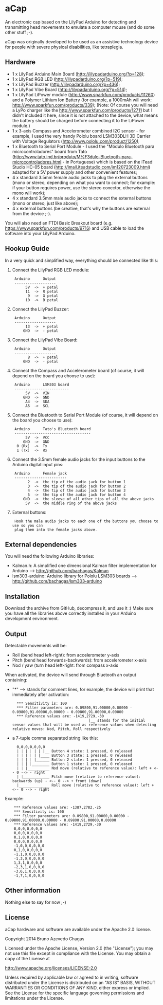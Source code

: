 aCap
====

An electronic cap based on the LilyPad Arduino for detecting and transmitting head movements to emulate a computer mouse (and do some other stuff ;-).

aCap was originally developed to be used as an assistive technology device for people with severe physical disabilities, like tetraplegia.

Hardware
--------

- 1 x LilyPad Arduino Main Board (http://lilypadarduino.org/?p=128);
- 1 x LilyPad RGB LED (http://lilypadarduino.org/?p=519);
- 1 x LilyPad Buzzer (http://lilypadarduino.org/?p=436);
- 1 x LilyPad Vibe Board (http://lilypadarduino.org/?p=514);
- 1 x LilyPad LiPower module (http://www.sparkfun.com/products/11260) and a Polymer Lithium Ion Battery (for example, a 1000mAh will work: http://www.sparkfun.com/products/339);
(Note: Of course you will need a LyPo charger like the http://www.sparkfun.com/products/12711 but I didn't included it here, since it is not attached to the device, what means the battery should be charged before connecting it to the LiPower module.)
- 1 x 3-axis Compass and Accelerometer combined I2C sensor - for example, I used the very handy Pololu board LSM303DLH 3D Carrier with Voltage Regulators (http://www.pololu.com/product/1250);
- 1 x Bluetooth to Serial Port Module - I used the "Módulo Bluetooth para microcontroladores" board from Tato (http://www.tato.ind.br/produto/M%F3dulo-Bluetooth-para-microcontroladores.html - in Portuguese) which is based on the iTead Studio HC-05 board (http://imall.iteadstudio.com/im120723009.html) adapted for a 5V power supply and other convenient features;
- 4 x standard 3.5mm female audio jacks to plug the external buttons (mono or stereo, depending on what you want to connect; for example: if your button requires power, use the stereo conector, otherwise the mono will work);
- 4 x standard 3.5mm male audio jacks to connect the external buttons (mono or stereo, just like above);
- 4 x external buttons (be creative, that's why the buttons are external from the device ;-).

You will also need an FTDI Basic Breakout board (e.g. https://www.sparkfun.com/products/9716) and USB cable to load the software into your LilyPad Arduino.

Hookup Guide
------------

In a very quick and simplified way, everything should be connected like this:

1) Connect the LilyPad RGB LED module:

		Arduino      Output
		-------------------
		     5V  ->  + petal
		     11  ->  R petal
		      9  ->  G petal
		     10  ->  B petal

2) Connect the LilyPad Buzzer:

		Arduino      Output
		-------------------
		     13  ->  + petal
		    GND  ->  - petal

3) Connect the LilyPad Vibe Board:

		Arduino      Output
		-------------------
		      8  ->  + petal
		    GND  ->  - petal

4) Connect the Compass and Accelerometer board (of course, it will depend on the board you choose to use):

		Arduino      LSM303 board
		-------------------------
		     5V  ->  VIN
		    GND  ->  GND
		     A4  ->  SDA
		     A5  ->  SCL

5) Connect the Bluetooth to Serial Port Module (of course, it will depend on the board you choose to use):
	 
		Arduino      Tato's Bluetooth board
		-----------------------------------
		     5V  ->  VCC
		    GND  ->  GND
		 0 (Rx)  ->  Tx
		 1 (Tx)  ->  Rx
	 
6) Connect the 3.5mm female audio jacks for the input buttons to the Arduino digital input pins:

		Arduino      Female jack 
		------------------------
		      2  ->  the tip of the audio jack for button 1
		      3  ->  the tip of the audio jack for button 2
		      4  ->  the tip of the audio jack for button 3
		      5  ->  the tip of the audio jack for button 4
		    GND  ->  the sleeve of all other tips of all the above jacks
		     5V  ->  the middle ring of the above jacks
	 
7) External buttons:

		Hook the male audio jacks to each one of the buttons you choose to use so you can
		plug them into the female jacks above.
	 
External dependencies
---------------------

You will need the following Arduino libraries:
- Kalman.h: A simplified one dimensional Kalman filter implementation for Arduino --> http://github.com/bachagas/Kalman
- lsm303-arduino: Arduino library for Pololu LSM303 boards --> http://github.com/bachagas/lsm303-arduino 

Installation
------------

Download the archive from GitHub, decompress it, and use it :)
Make sure you have all the libraries above correctly installed in your Arduino development environment.

Output
------

Detectable movements will be:
- Roll (bend head left-right): from accelerometer y-axis
- Pitch (bend head forwards-backwards): from accelerometer x-axis
- Nod / yaw (turn head left-right: from compass x-axis

When activated, the device will send through Bluetooth an output containing:

- "*" --> stands for comment lines, for example, the device will print that immediately after activation:

		*** Sensitivity is: 100
		*** Filter parameters are: 0.09800,91.00000,0.00000 - 0.09800,91.00000,0.00000 - 0.09800,91.00000,0.00000
		*** Reference values are: -1419,2729,-30
		                                 |__ stands for the initial sensor values that will be used as reference values when detecting relative moves: Nod, Pitch, Roll respectively

- a 7-tuple comma separated string like this:

		0,0,0,0,0,0,0
		| | | | | | |__ Button 4 state: 1 pressed, 0 released
		| | | | | |____ Button 3 state: 1 pressed, 0 released
		| | | | |______ Button 2 state: 1 pressed, 0 released
		| | | |________ Button 1 state: 1 pressed, 0 released
		| | |__________ Nod move (relative to reference value): left + <-- 0 --> - right
		| |____________ Pitch move (relative to reference value): backwards (up) - <-- 0 --> + front (down)
		|______________ Roll move (relative to reference value): left + <-- 0 --> - right

Example:

		*** Reference values are: -1387,2782,-25
		*** Sensitivity is: 100
		*** Filter parameters are: 0.09800,91.00000,0.00000 - 0.09800,91.00000,0.00000 - 0.09800,91.00000,0.00000
		*** Reference values are: -1419,2729,-30
		0,0,0,0,0,0,0
		0,0,0,0,0,0,0
		0,1,0,0,0,0,0
		0,0,0,0,0,0,0
		-1,0,0,0,0,0,0
		0,1,0,0,0,0,0
		-1,1,0,0,0,0,0
		-1,3,0,0,0,0,0
		1,3,1,0,0,0,0
		-2,3,1,0,0,0,0
		-3,6,1,0,0,0,0
		-1,7,1,0,0,0,0



Other information
-----------------

Nothing else to say for now ;-)

License
-------

aCap hardware and software are available under the Apache 2.0 license.

Copyright 2014 Bruno Azevedo Chagas

Licensed under the Apache License, Version 2.0 (the "License"); you may not use this file except in compliance with the License. You may obtain a copy of the License at

http://www.apache.org/licenses/LICENSE-2.0

Unless required by applicable law or agreed to in writing, software distributed under the License is distributed on an "AS IS" BASIS, WITHOUT WARRANTIES OR CONDITIONS OF ANY KIND, either express or implied. See the License for the specific language governing permissions and limitations under the License.
